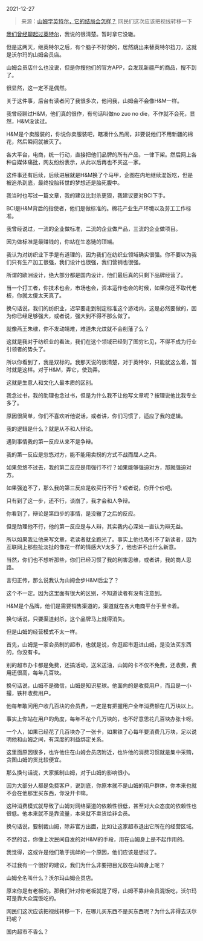 2021-12-27

> 来源：[山姆学英特尔，它的结局会怎样？](http://mp.weixin.qq.com/s?__biz=MzU3NDc5Nzc0NQ==&mid=2247510973&idx=1&sn=671fd8b859cad03feb28037f12780783&chksm=fd2e0963ca5980754d1cc55928f721c6bfb2e6e95d542e3a0707f2f0460efe0444c38dcc533f&scene=27#wechat_redirect)
> 网民们这次应该把视线转移一下

[我们曾经聊起过英特尔](http://mp.weixin.qq.com/s?__biz=MzU3NDc5Nzc0NQ==&mid=2247510872&idx=1&sn=e63139a344a8ea106bcd7d2931eb4794&chksm=fd2e0986ca598090c68dcc48c73789e03d36919821ab5db114313b4a7fcfa6822bb002404d9c&scene=21#wechat_redirect)，我说的很清楚。暂时拿它没辙。  

  

但是这两天，继英特尔之后，有个脑子不好使的，居然跳出来替英特尔挡刀，这就是沃尔玛的山姆会员店。  

  

山姆会员店什么也没说，但是你搜他们的官方APP，会发现新疆产的商品，搜不到了。  

  

很显然，这一定不是偶然。  

  

关于这件事，后台有读者问了我很多次，他问我，山姆会不会像H&M一样。  

  

我曾经聊过H&M，他们真的很作，有句话叫做no zuo no die，不作就不会死，显然，H&M没读过。  

  

H&M是个卖服装的，你说你卖服装吧，瞎凑什么热闹，非要说他们不用新疆的棉花，然后瞬间就被灭了。  

  

各大平台，电商，统一行动，直接把他们品牌的所有产品，一律下架。然后网上各种自媒体痛批，网友纷纷表示，从此以后再也不买这一家。

  

这件事还有后续，后续进展就是H&M换了个马甲，企图在内地继续混饭吃，但是被追杀到底，最终投胎转世的梦想还是胎死腹中。  

  

我当时也写过一篇文章，我的建议比封杀更狠，我建议要对BCI下手。  

  

BCI是H&M背后的指使者，他们是做标准的。棉花产业生产环境以及劳工工作标准。

  

我曾经说过，一流的企业做标准，二流的企业做产品，三流的企业做项目。

  

因为做标准是最赚钱的，你站在生态链的顶端。  

  

我认为对纺织业下手是有道理的，因为我们在纺织业领域确实很强。你不要以为我们只有生产加工很强，我们设计也很强，我们营销也很强。

  

所谓的欧洲设计，绝大部分都是国内设计，他们最后真的只剩下品牌经营了。

  

当一个打工者，你技术也会，市场也会，资本运作也会的时候，如果你还不取代老板，你就太傻太天真了。  

  

换句话说，我们的纺织业，迟早要走到制定标准这个游戏内，这是必然要做的，因为你已经足够强大，或者说，强大到不得不那么做了。  

  

就像燕王朱棣，你不发动靖难，难道朱允炆就不会削藩了么？

  

这就是我对于纺织业的看法，我们在这个领域已经到了图穷匕见，不得不成为行业引领者的势头了。  

  

所以你看到了，我是双标的。我那天说的很清楚，对于英特尔，只能就这么着，暂时就是这样。对于H&M，弄它，使劲弄。

  

这就是生意人和文化人最本质的区别。  

  

我念过书，我的助理也念过书，但是为什么我不让他写文章呢？按理说他比我专业多了。  

  

原因很简单，你们不喜欢听他说话，或者讲，你们习惯了，适应了我的逻辑。

  

我的逻辑是什么？就是从不和人辩论。

  

遇到事情我的第一反应从来不是争辩。  

  

我的第一反应是忽悠对方，能不能用卖拐的方式不战而屈人之兵。

  

如果忽悠不过去，我的第二反应是用强行不行？如果能够强迫对方，那就强迫对方。

  

如果强迫不了，那么我的第三反应是收买行不行？或者说，你开个价吧。

  

只有到了这一步，还不行，谈崩了，我才会和人争辩。

  

你看到了，辩论是第四步的事情，是没辙了之后的反应。  

  

但是助理他不行，他的第一反应是与人辩，其实我内心深处一直认为辩无益。

  

所以如果我让他来写文章，老读者就全跑光了。事实上他也吸引不了新读者，因为互联网上那些扯淡扯的像花一样的情感大V太多了，他也讲不出什么新意。

  

当然，你们也不想听那些，你们已经习惯了我的利害思维，或者讲，我的商人思路。  

  

言归正传，那么说我认为山姆会步H&M后尘了？

  

这个不一定。因为这里面有很大的区别，不知道读者有没有注意到。

  

H&M是个品牌，他们是需要销售渠道的，渠道就在各大电商平台手里卡着。

  

换句话说，只要渠道封杀，这个品牌马上就得消失。

  

但是山姆的经营模式不太一样。  

  

首先，山姆是一家会员制的超市，也就是说，你逛超市逛进山姆，是没法买东西的，你没有卡。

  

别的超市办卡都是免费，还搞活动，送米送油，山姆的卡不仅不免费，还收费，费用还很高，每年几百块。

  

换句话说，山姆不是微信，山姆是知识星球。他面向的是收费用户，而且是一小撮，铁杆收费用户。  

  

他每年敢问用户收几百块的会员费，一定是有把握用户全年消费额在几万块以上。

  

事实上你站在用户的角度，每年不花个几万块的，也不好意思花几百块办张卡呀。

  

一个人，如果已经花了几百块办了一张卡，如果铁了心每年要消费几万块，足以说明他和山姆之间，有深度的利益绑定关系。  

  

这里面原因很多，也许他住在山姆会员店附近，也许他的消费习惯就是集中采购，贪图山姆的货比较便宜。

  

那么换句话说，大家抵制山姆，对于山姆的影响很小。  

  

因为大部分人都是免费客户，说到底，你原本就不是山姆的用户群体，你本来也就不会在他那里买东西，你没开卡嘛。  

  

这种消费模式就导致了山姆对网络渠道的依赖性很低，甚至对大众态度的依赖性也很低。他本来就不是靠流量，本来就不卖货给非会员。

  

换句话说，要制裁山姆，除非官方出面，比如让这家超市退出它所在的经营区域。

  

不然的话，你像上次民间自发的对H&M的手段，用在山姆身上是不起作用的。  

  

我觉得，这或许是他们敢于挑衅的一个原因，他们应该是想过了。

  

不过我有一个很好的建议，我们为什么非要把目光放在山姆身上呢？  

  

山姆全名叫什么？沃尔玛山姆会员店。

  

原来你是有老板的。那我们针对你老板就是了呀，山姆不靠非会员混饭吃，沃尔玛可是靠大众混饭吃的。  

  

网民们这次应该把视线转移一下，在哪儿买东西不是买东西呢？为什么非得去沃尔玛呢？  

  

国内超市不香么？

